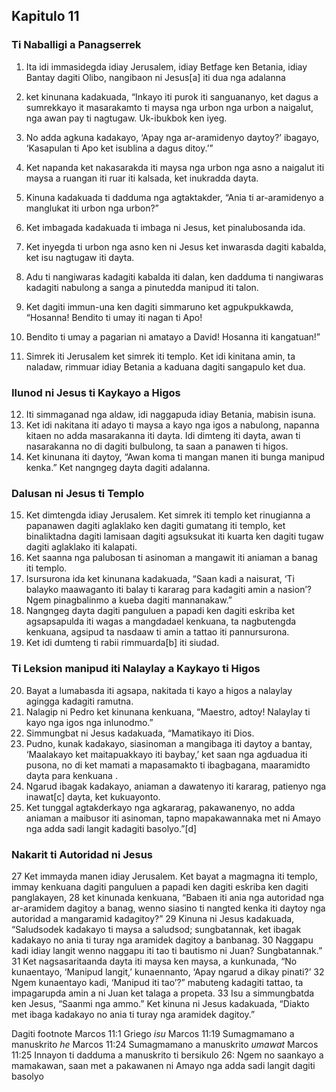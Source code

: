 Kapitulo 11
-----------

### Ti Naballigi a Panagserrek

1. Ita idi immasidegda idiay Jerusalem, idiay Betfage ken Betania, idiay Bantay dagiti Olibo, nangibaon ni Jesus[a] iti dua nga adalanna
2. ket kinunana kadakuada, “Inkayo iti purok iti sanguananyo, ket dagus a sumrekkayo it masarakamto ti maysa nga urbon nga urbon a naigalut, nga awan pay ti nagtugaw. Uk-ibukbok ken iyeg.
3. No adda agkuna kadakayo, ‘Apay nga ar-aramidenyo daytoy?’ ibagayo, ‘Kasapulan ti Apo ket isublina a dagus ditoy.’”
4. Ket napanda ket nakasarakda iti maysa nga urbon nga asno a naigalut iti maysa a ruangan iti ruar iti kalsada, ket inukradda dayta.
5. Kinuna kadakuada ti dadduma nga agtaktakder, “Ania ti ar-aramidenyo a manglukat iti urbon nga urbon?”
6. Ket imbagada kadakuada ti imbaga ni Jesus, ket pinalubosanda ida.
7. Ket inyegda ti urbon nga asno ken ni Jesus ket inwarasda dagiti kabalda, ket isu nagtugaw iti dayta.
8. Adu ti nangiwaras kadagiti kabalda iti dalan, ken dadduma ti nangiwaras kadagiti nabulong a sanga a pinutedda manipud iti talon.
9. Ket dagiti immun-una ken dagiti simmaruno ket agpukpukkawda, “Hosanna! Bendito ti umay iti nagan ti Apo!
10. Bendito ti umay a pagarian ni amatayo a David! Hosanna iti kangatuan!”

11. Simrek iti Jerusalem ket simrek iti templo. Ket idi kinitana amin, ta naladaw, rimmuar idiay Betania a kaduana dagiti sangapulo ket dua.

### Ilunod ni Jesus ti Kaykayo a Higos

12. Iti simmaganad nga aldaw, idi naggapuda idiay Betania, mabisin isuna.
13. Ket idi nakitana iti adayo ti maysa a kayo nga igos a nabulong, napanna kitaen no adda masarakanna iti dayta. Idi dimteng iti dayta, awan ti nasarakanna no di dagiti bulbulong, ta saan a panawen ti higos.
14. Ket kinunana iti daytoy, “Awan koma ti mangan manen iti bunga manipud kenka.” Ket nangngeg dayta dagiti adalanna.

### Dalusan ni Jesus ti Templo

15. Ket dimtengda idiay Jerusalem. Ket simrek iti templo ket rinugianna a papanawen dagiti aglaklako ken dagiti gumatang iti templo, ket binaliktadna dagiti lamisaan dagiti agsuksukat iti kuarta ken dagiti tugaw dagiti aglaklako iti kalapati.
16. Ket saanna nga palubosan ti asinoman a mangawit iti aniaman a banag iti templo.
17. Isursurona ida ket kinunana kadakuada, “Saan kadi a naisurat, ‘Ti balayko maawaganto iti balay ti kararag para kadagiti amin a nasion’? Ngem pinagbalinmo a kueba dagiti mannanakaw.”
18. Nangngeg dayta dagiti panguluen a papadi ken dagiti eskriba ket agsapsapulda iti wagas a mangdadael kenkuana, ta nagbutengda kenkuana, agsipud ta nasdaaw ti amin a tattao iti pannursurona.
19. Ket idi dumteng ti rabii rimmuarda[b] iti siudad.

### Ti Leksion manipud iti Nalaylay a Kaykayo ti Higos

20. Bayat a lumabasda iti agsapa, nakitada ti kayo a higos a nalaylay agingga kadagiti ramutna.
21. Nalagip ni Pedro ket kinunana kenkuana, “Maestro, adtoy! Nalaylay ti kayo nga igos nga inlunodmo.”
22. Simmungbat ni Jesus kadakuada, “Mamatikayo iti Dios.
23. Pudno, kunak kadakayo, siasinoman a mangibaga iti daytoy a bantay, ‘Maalakayo ket maitapuakkayo iti baybay,’ ket saan nga agduadua iti pusona, no di ket mamati a mapasamakto ti ibagbagana, maaramidto dayta para kenkuana .
24. Ngarud ibagak kadakayo, aniaman a dawatenyo iti kararag, patienyo nga inawat[c] dayta, ket kukuayonto.
25. Ket tunggal agtakderkayo nga agkararag, pakawanenyo, no adda aniaman a maibusor iti asinoman, tapno mapakawannaka met ni Amayo nga adda sadi langit kadagiti basolyo.”[d]

### Nakarit ti Autoridad ni Jesus

27 Ket immayda manen idiay Jerusalem. Ket bayat a magmagna iti templo, immay kenkuana dagiti panguluen a papadi ken dagiti eskriba ken dagiti panglakayen, 28 ket kinunada kenkuana, “Babaen iti ania nga autoridad nga ar-aramidem dagitoy a banag, wenno siasino ti nangted kenka iti daytoy nga autoridad a mangaramid kadagitoy?” 29 Kinuna ni Jesus kadakuada, “Saludsodek kadakayo ti maysa a saludsod; sungbatannak, ket ibagak kadakayo no ania ti turay nga aramidek dagitoy a banbanag. 30 Naggapu kadi idiay langit wenno naggapu iti tao ti bautismo ni Juan? Sungbatannak.” 31 Ket nagsasaritaanda dayta iti maysa ken maysa, a kunkunada, “No kunaentayo, ‘Manipud langit,’ kunaennanto, ‘Apay ngarud a dikay pinati?’ 32 Ngem kunaentayo kadi, ‘Manipud iti tao’?” mabuteng kadagiti tattao, ta impagarupda amin a ni Juan ket talaga a propeta. 33 Isu a simmungbatda ken Jesus, “Saanmi nga ammo.” Ket kinuna ni Jesus kadakuada, “Diakto met ibaga kadakayo no ania ti turay nga aramidek dagitoy.”

Dagiti footnote
Marcos 11:1 Griego *isu*
Marcos 11:19 Sumagmamano a manuskrito *he*
Marcos 11:24 Sumagmamano a manuskrito *umawat*
Marcos 11:25 Innayon ti dadduma a manuskrito ti bersikulo 26: Ngem no saankayo a mamakawan, saan met a pakawanen ni Amayo nga adda sadi langit dagiti basolyo